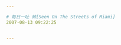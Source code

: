 ```yaml
---

# 每日一吐 转[Seen On The Streets of Miami]
2007-08-13 09:22:25


---
```



<img src="http://www.woostercollective.com/2007/08/12/wirebike.jpg" alt="">